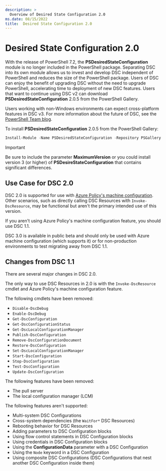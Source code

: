 ```yaml
---
description: >
  Overview of Desired State Configuration 2.0
ms.date: 08/15/2022
title:  Desired State Configuration 2.0
---
```

# Desired State Configuration 2.0

With the release of PowerShell 7.2, the **PSDesiredStateConfiguration** module is no longer included
in the PowerShell package. Separating DSC into its own module allows us to invest and develop DSC
independent of PowerShell and reduces the size of the PowerShell package. Users of DSC can enjoy
the benefit of upgrading DSC without the need to upgrade PowerShell, accelerating time to deployment
of new DSC features. Users that want to continue using DSC v2 can download
**PSDesiredStateConfiguration** 2.0.5 from the PowerShell Gallery.

Users working with non-Windows environments can expect cross-platform features in DSC v3. For more
information about the future of DSC, see the [PowerShell Team blog][1].

To install **PSDesiredStateConfiguration** 2.0.5 from the PowerShell Gallery:

```powershell
Install-Module -Name PSDesiredStateConfiguration -Repository PSGallery -MaximumVersion 2.99
```

> [!IMPORTANT]
> Be sure to include the parameter **MaximumVersion** or you could install version 3 (or higher) of
> **PSDesireStateConfiguration** that contains significant differences.

## Use Case for DSC 2.0

DSC 2.0 is supported for use with [Azure Policy's machine configuration][2]. Other scenarios, such
as directly calling DSC Resources with `Invoke-DscResource`, may be functional but aren't the
primary intended use of this version.

If you aren't using Azure Policy's machine configuration feature, you should use DSC 1.1.

DSC 3.0 is available in public beta and should only be used with Azure machine configuration (which
supports it) or for non-production environments to test migrating away from DSC 1.1.

## Changes from DSC 1.1

There are several major changes in DSC 2.0.

The only way to use DSC Resources in 2.0 is with the `Invoke-DscResource` cmdlet and Azure Policy's
machine configuration feature.

The following cmdlets have been removed:

- `Disable-DscDebug`
- `Enable-DscDebug`
- `Get-DscConfiguration`
- `Get-DscConfigurationStatus`
- `Get-DscLocalConfigurationManager`
- `Publish-DscConfiguration`
- `Remove-DscConfigurationDocument`
- `Restore-DscConfiguration`
- `Set-DscLocalConfigurationManager`
- `Start-DscConfiguration`
- `Stop-DscConfiguration`
- `Test-DscConfiguration`
- `Update-DscConfiguration`

The following features have been removed:

- The pull server
- The local configuration manager (LCM)

The following features aren't supported:

- Multi-system DSC Configurations
- Cross-system dependencies (the `WaitFor*` DSC Resources)
- Rebooting behavior for DSC Resources
- Adding parameters to DSC Configuration blocks
- Using flow control statements in DSC Configuration blocks
- Using credentials in DSC Configuration blocks
- Using the **ConfigurationData** parameter with a DSC Configuration
- Using the `Node` keyword in a DSC Configuration
- Using composite DSC Configurations (DSC Configurations that nest another DSC Configuration inside
  them)

<!-- Reference Links -->

[1]: https://devblogs.microsoft.com/powershell/powershell-team-2021-investments/#dsc-for-powershell-7
[2]: /azure/governance/machine-configuration/overview
